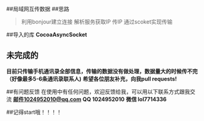 ##局域网互传数据
##思路
>利用bonjour建立连接
>解析服务获取IP
>传IP
>通过scoket实现传输


##导入的库
**CocoaAsyncSocket**

## 未完成的
**目前只传输手机通讯录全部信息，传输的数据没有做处理，数据量大的时候传不完（好像最多5-6条通讯录联系人)**
**希望各位朋友补充，向我pull requests!**

##有问题反馈
在使用中有任何问题，欢迎反馈给我，可以用以下联系方式跟我交流
**邮件1024952010@qq.com**
**QQ 1024952010**
**微信 lol7714336**

##记得start哦！！！！
